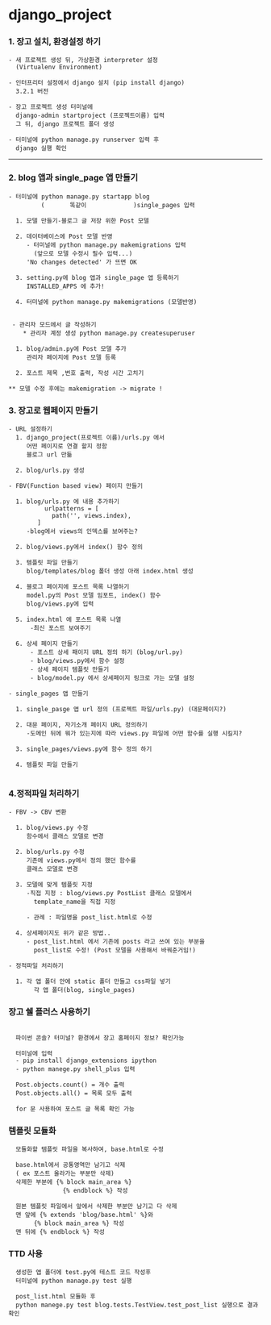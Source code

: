# django_project


### 1. 장고 설치, 환경설정 하기 
~~~~~
- 새 프로젝트 생성 뒤, 가상환경 interpreter 설정 
  (Virtualenv Environment)

- 인터프리터 설정에서 django 설치 (pip install django)
  3.2.1 버전 

- 장고 프로젝트 생성 터미널에 
  django-admin startproject (프로젝트이름) 입력
  그 뒤, django 프로젝트 폴더 생성 
  
- 터미널에 python manage.py runserver 입력 후
  django 실행 확인 
~~~~~~~~~~ 

---------------------------------

### 2. blog 앱과 single_page 앱 만들기 

~~~~~
- 터미널에 python manage.py startapp blog 
         (       똑같이             )single_pages 입력 

  1. 모델 만들기-블로그 글 저장 위한 Post 모델 
  
  2. 데이터베이스에 Post 모델 반영
     - 터미널에 python manage.py makemigrations 입력 
       (앞으로 모델 수정시 필수 입력...) 
     'No changes detected' 가 뜨면 OK
     
  3. setting.py에 blog 앱과 single_page 앱 등록하기 
     INSTALLED_APPS 에 추가! 
     
  4. 터미널에 python manage.py makemigrations (모델반영) 


 - 관리자 모드에서 글 작성하기 
    * 관리자 계정 생성 python manage.py createsuperuser

  1. blog/admin.py에 Post 모델 추가 
     관리자 페이지에 Post 모델 등록 
  
  2. 포스트 제목 ,번호 출력, 작성 시간 고치기 

** 모델 수정 후에는 makemigration -> migrate !

~~~~~~

### 3. 장고로 웹페이지 만들기 

~~~~~~~
- URL 설정하기
  1. django_project(프로젝트 이름)/urls.py 에서 
     어떤 페이지로 연결 할지 정함 
     블로그 url 만듦

  2. blog/urls.py 생성 

- FBV(Function based view) 페이지 만들기 
 
  1. blog/urls.py 에 내용 추가하기 
          urlpatterns = [
            path('', views.index),
        ]
     -blog에서 views의 인덱스를 보여주는? 

  2. blog/views.py에서 index() 함수 정의 

  3. 템플릿 파일 만들기 
     blog/templates/blog 폴더 생성 아래 index.html 생성 

  4. 블로그 페이지에 포스트 목록 나열하기 
     model.py의 Post 모델 임포트, index() 함수
     blog/views.py에 입력 

  5. index.html 에 포스트 목록 나열 
      -최신 포스트 보여주기 

  6. 상세 페이지 만들기 
      - 포스트 상세 패이지 URL 정의 하기 (blog/url.py)
      - blog/views.py에서 함수 설정 
      - 상세 페이지 템플릿 만들기 
      - blog/model.py 에서 상세페이지 링크로 가는 모델 설정 
     
- single_pages 앱 만들기 
  
  1. single_pasge 앱 url 정의 (프로젝트 파일/urls.py) (대문페이지?)
  
  2. 대문 페이지, 자기소개 페이지 URL 정의하기  
     -도메인 뒤에 뭐가 있는지에 따라 views.py 파일에 어떤 함수를 실행 시킬지?
     
  3. single_pages/views.py에 함수 정의 하기 
  
  4. 템플릿 파일 만들기  
  
~~~~~~~~~~~~~~~~~~~~~~~~  

### 4.정적파일 처리하기 

~~~~~~~~~~~~~
- FBV -> CBV 변환 

  1. blog/views.py 수정
     함수에서 클래스 모델로 변경
     
  2. blog/urls.py 수정 
     기존에 views.py에서 정의 했던 함수를 
     클래스 모델로 변경 
  
  3. 모델에 맞게 템플릿 지정
     -직접 지정 : blog/views.py PostList 클래스 모델에서 
       template_name을 직접 지정 
      
     - 관례 : 파일명을 post_list.html로 수정 
    
  4. 상세페이지도 위가 같은 방법..
     - post_list.html 에서 기존에 posts 라고 쓰여 있는 부분을 
       post_list로 수정! (Post 모델을 사용해서 바꿔준거임!) 

- 정적파일 처리하기 
  
  1. 각 앱 폴더 안에 static 폴더 만들고 css파일 넣기
       각 앱 폴더(blog, single_pages) 

~~~~~~~~~~~~~~~~~~~~~~~~~~~~~

### 장고 쉘 플러스 사용하기 

~~~~~~~~~~~~~~~~~~~~~~~~~~

  파이썬 콘솔? 터미널? 환경에서 장고 홈페이지 정보? 확인가능 
  
  터미널에 입력 
  - pip install django_extensions ipython
  - python manege.py shell_plus 입력 

  Post.objects.count() = 개수 출력 
  Post.objects.all() = 목록 모두 출력 

  for 문 사용하여 포스트 글 목록 확인 가능 

~~~~~~~~~~~~~~~~~~~~~~~~~~~~~~~~
 
### 템플릿 모듈화
~~~~~~~~~~~~~~~~~~~~~~~~~~~~~~~~~~~~
  모듈화할 템플릿 파일을 복사하여, base.html로 수정
   
  base.html에서 공통영역만 남기고 삭제 
  ( ex 포스트 올라가는 부분만 삭제) 
  삭제한 부분에 {% block main_area %}
               {% endblock %} 작성 
  
  원본 템플릿 파일에서 앞에서 삭제한 부분만 남기고 다 삭제 
  맨 앞에 {% extends 'blog/base.html' %}와 
       {% block main_area %} 작성 
  맨 뒤에 {% endblock %} 작성
~~~~~~~~~~~~~~~~~~~~~~~~~~~~~~~~~~~~~~~

### TTD 사용 
~~~~~~~~~~~~~~~~~~~~~~~~~~~~~~~~~~~~~~~~~~~~~
  생성한 앱 폴더에 test.py에 테스트 코드 작성후 
  터미널에 python manage.py test 실행 
  
  post_list.html 모듈화 후 
  python manege.py test blog.tests.TestView.test_post_list 실행으로 결과확인

~~~~~~~~~~~~~~~~~~~~~~~~~~~~~~~~~~~~~~~~~~~~~~